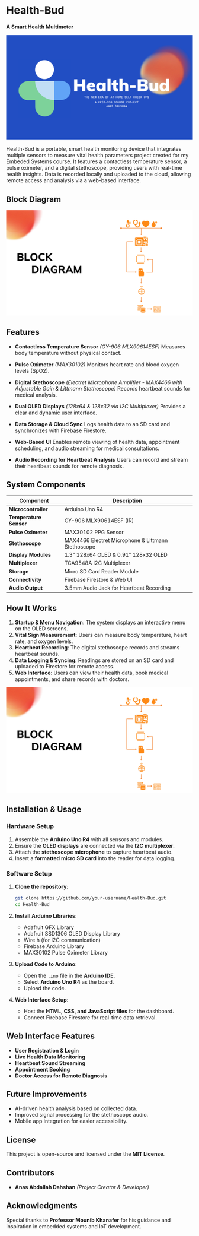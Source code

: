 # Health-Bud

**A Smart Health Multimeter**

![Cover](images/cover.jpg)

Health-Bud is a portable, smart health monitoring device that integrates multiple sensors to measure vital health parameters project created for my Embeded Systems course. It features a contactless temperature sensor, a pulse oximeter, and a digital stethoscope, providing users with real-time health insights. Data is recorded locally and uploaded to the cloud, allowing remote access and analysis via a web-based interface.

## Block Diagram

![Block Diagram](images/blockdiagram.jpg)

## Features

- **Contactless Temperature Sensor** *(GY-906 MLX90614ESF)*  Measures body temperature without physical contact.

- **Pulse Oximeter** *(MAX30102)*  Monitors heart rate and blood oxygen levels (SpO2).

- **Digital Stethoscope** *(Electret Microphone Amplifier - MAX4466 with Adjustable Gain & Littmann Stethoscope)*  Records heartbeat sounds for medical analysis.

- **Dual OLED Displays** *(128x64 & 128x32 via I2C Multiplexer)*  Provides a clear and dynamic user interface.

- **Data Storage & Cloud Sync**  Logs health data to an SD card and synchronizes with Firebase Firestore.

- **Web-Based UI**  Enables remote viewing of health data, appointment scheduling, and audio streaming for medical consultations.

- **Audio Recording for Heartbeat Analysis**  Users can record and stream their heartbeat sounds for remote diagnosis.

## System Components

| Component              | Description                                        |
| ---------------------- | -------------------------------------------------- |
| **Microcontroller**    | Arduino Uno R4                                     |
| **Temperature Sensor** | GY-906 MLX90614ESF (IR)                            |
| **Pulse Oximeter**     | MAX30102 PPG Sensor                                |
| **Stethoscope**        | MAX4466 Electret Microphone & Littmann Stethoscope |
| **Display Modules**    | 1.3" 128x64 OLED & 0.91" 128x32 OLED               |
| **Multiplexer**        | TCA9548A I2C Multiplexer                           |
| **Storage**            | Micro SD Card Reader Module                        |
| **Connectivity**       | Firebase Firestore & Web UI                        |
| **Audio Output**       | 3.5mm Audio Jack for Heartbeat Recording           |

## How It Works

1. **Startup & Menu Navigation**: The system displays an interactive menu on the OLED screens.
2. **Vital Sign Measurement**: Users can measure body temperature, heart rate, and oxygen levels.
3. **Heartbeat Recording**: The digital stethoscope records and streams heartbeat sounds.
4. **Data Logging & Syncing**: Readings are stored on an SD card and uploaded to Firestore for remote access.
5. **Web Interface**: Users can view their health data, book medical appointments, and share records with doctors.

![Block Diagram](images/blockdiagram.jpg)

## Installation & Usage

### **Hardware Setup**

1. Assemble the **Arduino Uno R4** with all sensors and modules.
2. Ensure the **OLED displays** are connected via the **I2C multiplexer**.
3. Attach the **stethoscope microphone** to capture heartbeat audio.
4. Insert a **formatted micro SD card** into the reader for data logging.

### **Software Setup**

1. **Clone the repository**:

   ```bash
   git clone https://github.com/your-username/Health-Bud.git
   cd Health-Bud
   ```

2. **Install Arduino Libraries**:

   - Adafruit GFX Library
   - Adafruit SSD1306 OLED Display Library
   - Wire.h (for I2C communication)
   - Firebase Arduino Library
   - MAX30102 Pulse Oximeter Library

3. **Upload Code to Arduino**:

   - Open the `.ino` file in the **Arduino IDE**.
   - Select **Arduino Uno R4** as the board.
   - Upload the code.

4. **Web Interface Setup**:

   - Host the **HTML, CSS, and JavaScript files** for the dashboard.
   - Connect Firebase Firestore for real-time data retrieval.

## Web Interface Features

- **User Registration & Login**
- **Live Health Data Monitoring**
- **Heartbeat Sound Streaming**
- **Appointment Booking**
- **Doctor Access for Remote Diagnosis**

## Future Improvements

- AI-driven health analysis based on collected data.
- Improved signal processing for the stethoscope audio.
- Mobile app integration for easier accessibility.

## License

This project is open-source and licensed under the **MIT License**.

## Contributors

- **Anas Abdallah Dahshan** *(Project Creator & Developer)*

## Acknowledgments

Special thanks to **Professor Mounib Khanafer** for his guidance and inspiration in embedded systems and IoT development.
